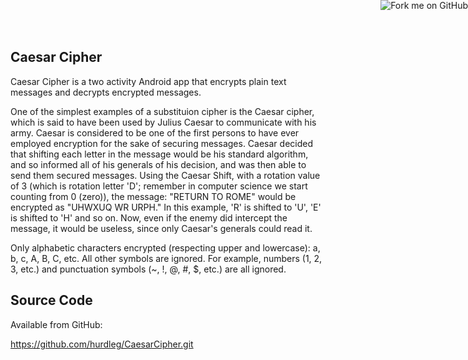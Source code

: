 <a href="https://github.com/you"><img style="position: absolute; top: 0; right: 0; border: 0;" src="https://camo.githubusercontent.com/365986a132ccd6a44c23a9169022c0b5c890c387/68747470733a2f2f73332e616d617a6f6e6177732e636f6d2f6769746875622f726962626f6e732f666f726b6d655f72696768745f7265645f6161303030302e706e67" alt="Fork me on GitHub" data-canonical-src="https://s3.amazonaws.com/github/ribbons/forkme_right_red_aa0000.png"></a>

## Caesar Cipher ##
  Caesar Cipher is a two activity Android app that encrypts plain text messages and decrypts encrypted messages.

  One of the simplest examples of a substituion cipher is the Caesar cipher, which is said to have been used by Julius Caesar to communicate with his army. Caesar is considered to be one of the first persons to have ever employed encryption for the sake of securing messages. Caesar decided that shifting each letter in the message would be his standard algorithm, and so informed all of his generals of his decision, and was then able to send them secured messages. Using the Caesar Shift, with a rotation value of 3 (which is rotation letter 'D'; remember in computer science we start counting from 0 (zero)), the message: "RETURN TO ROME" would be encrypted as "UHWXUQ WR URPH." In this example, 'R' is shifted to 'U', 'E' is shifted to 'H' and so on. Now, even if the enemy did intercept the message, it would be useless, since only Caesar's generals could read it.

  Only alphabetic characters encrypted (respecting upper and lowercase): a, b, c, A, B, C, etc. All other symbols are ignored. For example, numbers (1, 2, 3, etc.) and punctuation symbols (~, !, @, #, $, etc.) are all ignored.

## Source Code ##

Available from GitHub:

https://github.com/hurdleg/CaesarCipher.git